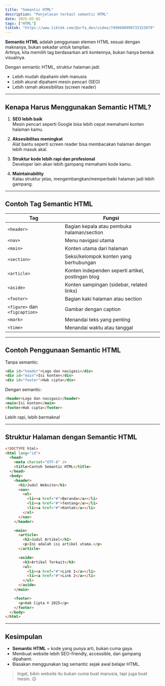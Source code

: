 ```yaml
---
title: "Semantic HTML"
description: "Penjelasan terkait semantic HTML"
date: 2025-05-02
tags: ["HTML"]
tiktok: "https://www.tiktok.com/@arfa_dev/video/7499600999733153079"
---
```


**Semantic HTML** adalah penggunaan elemen HTML sesuai dengan maknanya, bukan sekadar untuk tampilan.  
Artinya, kita memilih tag berdasarkan arti kontennya, bukan hanya bentuk visualnya.

Dengan semantic HTML, struktur halaman jadi:

- Lebih mudah dipahami oleh manusia
- Lebih akurat dipahami mesin pencari (SEO)
- Lebih ramah aksesibilitas (screen reader)

---

## Kenapa Harus Menggunakan Semantic HTML?

1. **SEO lebih baik**  
   Mesin pencari seperti Google bisa lebih cepat memahami konten halaman kamu.

2. **Aksesibilitas meningkat**  
   Alat bantu seperti screen reader bisa membacakan halaman dengan lebih masuk akal.

3. **Struktur kode lebih rapi dan profesional**  
   Developer lain akan lebih gampang memahami kode kamu.

4. **Maintainability**  
   Kalau struktur jelas, mengembangkan/memperbaiki halaman jadi lebih gampang.

---

## Contoh Tag Semantic HTML

| Tag                           | Fungsi                                            |
| ----------------------------- | ------------------------------------------------- |
| `<header>`                    | Bagian kepala atau pembuka halaman/section        |
| `<nav>`                       | Menu navigasi utama                               |
| `<main>`                      | Konten utama dari halaman                         |
| `<section>`                   | Seksi/kelompok konten yang berhubungan            |
| `<article>`                   | Konten independen seperti artikel, postingan blog |
| `<aside>`                     | Konten sampingan (sidebar, related links)         |
| `<footer>`                    | Bagian kaki halaman atau section                  |
| `<figure>` dan `<figcaption>` | Gambar dengan caption                             |
| `<mark>`                      | Menandai teks yang penting                        |
| `<time>`                      | Menandai waktu atau tanggal                       |

---

## Contoh Penggunaan Semantic HTML

Tanpa semantic:

```html
<div id="header">Logo dan navigasi</div>
<div id="main">Isi konten</div>
<div id="footer">Hak cipta</div>
```

Dengan semantic:

```html
<header>Logo dan navigasi</header>
<main>Isi konten</main>
<footer>Hak cipta</footer>
```

Lebih rapi, lebih bermakna!

---

## Struktur Halaman dengan Semantic HTML

```html
<!DOCTYPE html>
<html lang="id">
  <head>
    <meta charset="UTF-8" />
    <title>Contoh Semantic HTML</title>
  </head>
  <body>
    <header>
      <h1>Judul Website</h1>
      <nav>
        <ul>
          <li><a href="#">Beranda</a></li>
          <li><a href="#">Tentang</a></li>
          <li><a href="#">Kontak</a></li>
        </ul>
      </nav>
    </header>

    <main>
      <article>
        <h2>Judul Artikel</h2>
        <p>Ini adalah isi artikel utama.</p>
      </article>

      <aside>
        <h3>Artikel Terkait</h3>
        <ul>
          <li><a href="#">Link 1</a></li>
          <li><a href="#">Link 2</a></li>
        </ul>
      </aside>
    </main>

    <footer>
      <p>Hak Cipta © 2025</p>
    </footer>
  </body>
</html>
```

---

## Kesimpulan

- **Semantic HTML** = kode yang punya arti, bukan cuma gaya.
- Membuat website lebih SEO-friendly, accessible, dan gampang dipahami.
- Biasakan menggunakan tag semantic sejak awal belajar HTML.

> Ingat, bikin website itu bukan cuma buat manusia, tapi juga buat mesin. 😉
